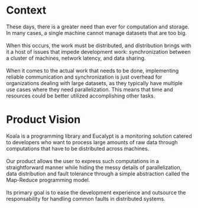 # Context
These days, there is a greater need than ever for computation and storage. In many cases, a single machine cannot manage datasets that are too big.
<br>
<br>
When this occurs, the work must be distributed, and distribution brings with it a host of issues that impede development work: synchronization between a cluster of machines, network latency, and data sharing.
<br>
<br>
When it comes to the actual work that needs to be done, implementing reliable communication and synchronization is just overhead for organizations dealing with large datasets, as they typically have multiple use cases where they need parallelization. This means that time and resources could be better utilized accomplishing other tasks.


# Product Vision
Koala is a programming library and Eucalypt is a monitoring solution catered to developers who want to process large amounts of raw data through computations that have to be distributed across machines.
<br>
<br>
Our product allows the user to express such computations in a straightforward manner while hiding the messy details of parallelization, data distribution and fault tolerance through a simple abstraction called the Map-Reduce programming model.
<br>
<br>
Its primary goal is to ease the development experience and outsource the responsability for handling common faults in distributed systems.
